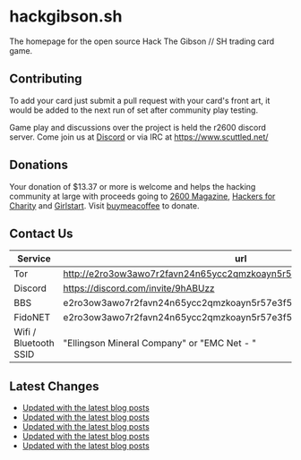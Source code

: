 # hackgibson.sh
The homepage for the open source Hack The Gibson // SH trading card game.


## Contributing

To add your card just submit a pull request with your card's front art, it would be added to the next run of set after community play testing.

Game play and discussions over the project is held the r2600 discord server. Come join us at [Discord](https://discord.com/invite/9hABUzz) or via IRC at https://www.scuttled.net/


## Donations

Your donation of $13.37 or more is welcome and helps the hacking community at large with proceeds going to [2600 Magazine](https://2600.com/), [Hackers for Charity](https://hackersforcharity.org) and [Girlstart](https://girlstart.org).  Visit [buymeacoffee](https://www.buymeacoffee.com/hackgibson.sh) to donate.


## Contact Us

Service | url
-|-
Tor | http://e2ro3ow3awo7r2favn24n65ycc2qmzkoayn5r57e3f56nvjwdcgg32ad.onion
Discord | https://discord.com/invite/9hABUzz
BBS | e2ro3ow3awo7r2favn24n65ycc2qmzkoayn5r57e3f56nvjwdcgg32ad.onion:23
FidoNET | e2ro3ow3awo7r2favn24n65ycc2qmzkoayn5r57e3f56nvjwdcgg32ad.onion:24554
Wifi / Bluetooth SSID | "Ellingson Mineral Company" or "EMC Net - <fidonet address>"

## Latest Changes
<!-- BLOG-POST-LIST:START -->
- [Updated with the latest blog posts](https://github.com/DFW2600/hackgibson.sh/commit/d16a08b8c3c1532a958b016b8c545f179496c5d7)
- [Updated with the latest blog posts](https://github.com/DFW2600/hackgibson.sh/commit/804f2c43fd6ff2a59b3579c461016298bb668e79)
- [Updated with the latest blog posts](https://github.com/DFW2600/hackgibson.sh/commit/a17b1d7fdb511fb2e91bb89a23985424fcc083cc)
- [Updated with the latest blog posts](https://github.com/DFW2600/hackgibson.sh/commit/cee90c104b75306b4ef0c2325fc7dbbfd25d5499)
- [Updated with the latest blog posts](https://github.com/DFW2600/hackgibson.sh/commit/9690cd10f9fb365ad1539e8b6115a7cdbac77274)
<!-- BLOG-POST-LIST:END -->
